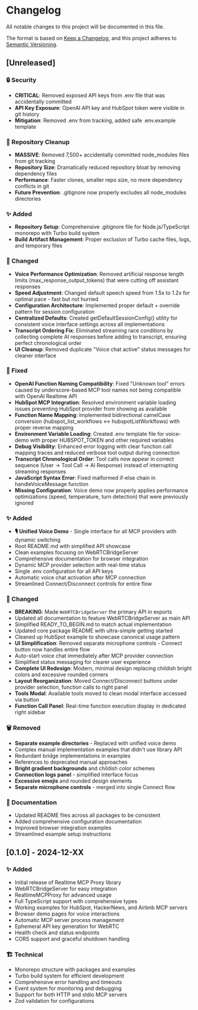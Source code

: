 # Changelog

All notable changes to this project will be documented in this file.

The format is based on [Keep a Changelog](https://keepachangelog.com/en/1.0.0/),
and this project adheres to [Semantic Versioning](https://semver.org/spec/v2.0.0.html).

## [Unreleased]

### 🔒 Security
- **CRITICAL**: Removed exposed API keys from .env file that was accidentally committed
- **API Key Exposure**: OpenAI API key and HubSpot token were visible in git history
- **Mitigation**: Removed .env from tracking, added safe .env.example template

### 🧹 Repository Cleanup
- **MASSIVE**: Removed 7,500+ accidentally committed node_modules files from git tracking
- **Repository Size**: Dramatically reduced repository bloat by removing dependency files
- **Performance**: Faster clones, smaller repo size, no more dependency conflicts in git
- **Future Prevention**: .gitignore now properly excludes all node_modules directories

### ✨ Added
- **Repository Setup**: Comprehensive .gitignore file for Node.js/TypeScript monorepo with Turbo build system
- **Build Artifact Management**: Proper exclusion of Turbo cache files, logs, and temporary files

### 🔧 Changed
- **Voice Performance Optimization**: Removed artificial response length limits (max_response_output_tokens) that were cutting off assistant responses
- **Speed Adjustment**: Changed default speech speed from 1.5x to 1.2x for optimal pace - fast but not hurried
- **Configuration Architecture**: Implemented proper default + override pattern for session configuration
- **Centralized Defaults**: Created getDefaultSessionConfig() utility for consistent voice interface settings across all implementations
- **Transcript Ordering Fix**: Eliminated streaming race conditions by collecting complete AI responses before adding to transcript, ensuring perfect chronological order
- **UI Cleanup**: Removed duplicate "Voice chat active" status messages for cleaner interface

### 🐛 Fixed
- **OpenAI Function Naming Compatibility**: Fixed "Unknown tool" errors caused by underscore-based MCP tool names not being compatible with OpenAI Realtime API
- **HubSpot MCP Integration**: Resolved environment variable loading issues preventing HubSpot provider from showing as available
- **Function Name Mapping**: Implemented bidirectional camelCase conversion (hubspot_list_workflows ↔ hubspotListWorkflows) with proper reverse mapping
- **Environment Variable Loading**: Created .env template file for voice-demo with proper HUBSPOT_TOKEN and other required variables
- **Debug Visibility**: Enhanced error logging with clear function call mapping traces and reduced verbose tool output during connection
- **Transcript Chronological Order**: Tool calls now appear in correct sequence (User → Tool Call → AI Response) instead of interrupting streaming responses
- **JavaScript Syntax Error**: Fixed malformed if-else chain in handleVoiceMessage function
- **Missing Configuration**: Voice demo now properly applies performance optimizations (speed, temperature, turn detection) that were previously ignored

### ✨ Added
- **🎙️ Unified Voice Demo** - Single interface for all MCP providers with dynamic switching
- Root README.md with simplified API showcase
- Clean examples focusing on WebRTCBridgeServer  
- Comprehensive documentation for browser integration
- Dynamic MCP provider selection with real-time status
- Single .env configuration for all API keys
- Automatic voice chat activation after MCP connection
- Streamlined Connect/Disconnect controls for entire flow

### 🔧 Changed
- **BREAKING**: Made `WebRTCBridgeServer` the primary API in exports
- Updated all documentation to feature WebRTCBridgeServer as main API
- Simplified READY_TO_BEGIN.md to match actual implementation
- Updated core package README with ultra-simple getting started
- Cleaned up HubSpot example to showcase canonical usage pattern
- **UI Simplification**: Removed separate microphone controls - Connect button now handles entire flow
- Auto-start voice chat immediately after MCP provider connection
- Simplified status messaging for clearer user experience
- **Complete UI Redesign**: Modern, minimal design replacing childish bright colors and excessive rounded corners
- **Layout Reorganization**: Moved Connect/Disconnect buttons under provider selection, function calls to right panel
- **Tools Modal**: Available tools moved to clean modal interface accessed via button
- **Function Call Panel**: Real-time function execution display in dedicated right sidebar

### 🗑️ Removed
- **Separate example directories** - Replaced with unified voice demo
- Complex manual implementation examples that didn't use library API
- Redundant bridge implementations in examples
- References to deprecated manual approaches
- **Bright gradient backgrounds** and childish color schemes
- **Connection logs panel** - simplified interface focus
- **Excessive emojis** and rounded design elements
- **Separate microphone controls** - merged into single Connect flow

### 📝 Documentation
- Updated README files across all packages to be consistent
- Added comprehensive configuration documentation
- Improved browser integration examples
- Streamlined example setup instructions

## [0.1.0] - 2024-12-XX

### ✨ Added
- Initial release of Realtime MCP Proxy library
- WebRTCBridgeServer for easy integration
- RealtimeMCPProxy for advanced usage
- Full TypeScript support with comprehensive types
- Working examples for HubSpot, HackerNews, and Airbnb MCP servers
- Browser demo pages for voice interactions
- Automatic MCP server process management
- Ephemeral API key generation for WebRTC
- Health check and status endpoints
- CORS support and graceful shutdown handling

### 🏗️ Technical
- Monorepo structure with packages and examples
- Turbo build system for efficient development
- Comprehensive error handling and timeouts
- Event system for monitoring and debugging
- Support for both HTTP and stdio MCP servers
- Zod validation for configurations 